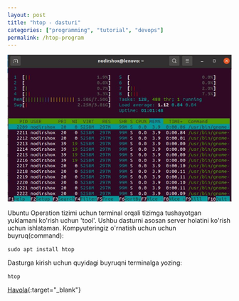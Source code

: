 ```yaml
---
layout: post
title: "htop - dasturi"
categories: ["programming", "tutorial", "devops"]
permalink: /htop-program
---
```


![htop](/assets/2021-08-29-htop/htop.jpeg)

Ubuntu Operation tizimi uchun terminal orqali tizimga tushayotgan yuklamani ko'rish uchun 'tool'. Ushbu dasturni asosan server holatini ko'rish uchun ishlataman. Kompyuteringiz o'rnatish uchun uchun buyruq(command):

```
sudo apt install htop
```

Dasturga kirish uchun quyidagi buyruqni terminalga yozing:

```
htop
```

[Havola](https://t.me/nodir_adventure/185){:target="_blank"}
